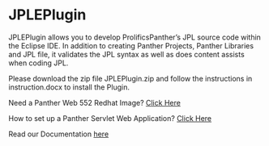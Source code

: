 # JPLEPlugin
JPLEPlugin allows you to develop  ProlificsPanther’s JPL source code within the Eclipse IDE.
In addition to creating  Panther Projects, Panther Libraries and  JPL file, it validates the JPL syntax as well as  does content assists when coding JPL.

Please download the zip file JPLEPlugin.zip and follow the instructions in instruction.docx to install the Plugin.

Need a Panther Web 552 Redhat Image? [Click Here](https://hub.docker.com/r/prolificspanther/pantherweb "Named link title") 

How to set up a Panther Servlet Web Application? [Click Here](https://github.com/ProlificsPanther/PantherWeb/releases "Named link title")

Read our Documentation [here](https://docs.prolifics.com)
